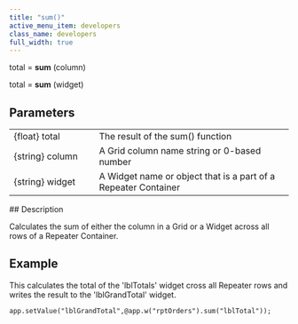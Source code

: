 ```yaml
---
title: "sum()"
active_menu_item: developers
class_name: developers
full_width: true
---
```



total = **sum** (column)

total = **sum** (widget)

## Parameters

<table>
<tr>
<td width="199">
{float} total

</td>
<td width="9">
</td>
<td width="672">
The result of the sum() function

</td>
</tr>
<tr>
<td width="199">
{string} column

</td>
<td width="9">
</td>
<td width="672">
A Grid column name string or 0-based number

</td>
</tr>
<tr>
<td width="199">
{string} widget

</td>
<td width="9">
</td>
<td width="672">
A Widget name or object that is a part of a Repeater Container

</td>
</tr>
</table>
## Description

Calculates the sum of either the column in a Grid or a Widget across all rows of a Repeater Container.

## Example

This calculates the total of the 'lblTotals' widget cross all Repeater rows and writes the result to the 'lblGrandTotal' widget.

    app.setValue("lblGrandTotal",@app.w("rptOrders").sum("lblTotal"));
   
